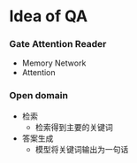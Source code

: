 # Idea of QA

### Gate Attention Reader
+ Memory Network
+ Attention

### Open domain
+ 检索
	+ 检索得到主要的关键词
+ 答案生成
	+ 模型将关键词输出为一句话